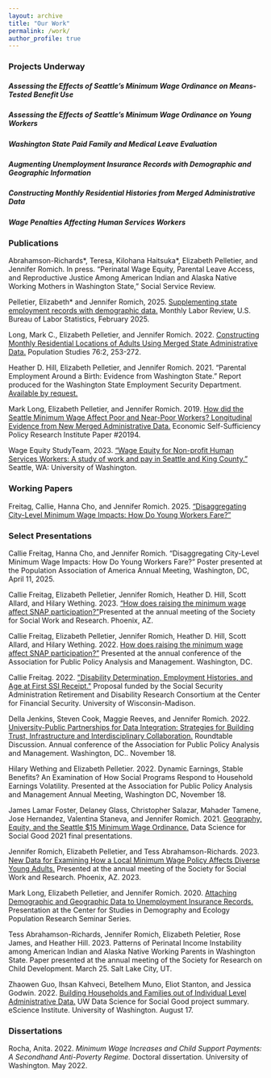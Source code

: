```yaml
---
layout: archive
title: "Our Work"
permalink: /work/
author_profile: true
---
```


### Projects Underway

##### Assessing the Effects of Seattle’s Minimum Wage Ordinance on Means-Tested Benefit Use

##### Assessing the Effects of Seattle’s Minimum Wage Ordinance on Young Workers

##### Washington State Paid Family and Medical Leave Evaluation

##### Augmenting Unemployment Insurance Records with Demographic and Geographic Information

##### Constructing Monthly Residential Histories from Merged Administrative Data

##### Wage Penalties Affecting Human Services Workers


### Publications

Abrahamson-Richards*, Teresa, Kilohana Haitsuka*, Elizabeth Pelletier, and Jennifer Romich. In press. “Perinatal Wage Equity, Parental Leave Access, and Reproductive Justice Among American Indian and Alaska Native Working Mothers in Washington State,” Social Service Review.

Pelletier, Elizabeth* and Jennifer Romich, 2025. [Supplementing state employment records with demographic data.](https://doi.org/10.21916/mlr.2025.2) Monthly Labor Review, U.S. Bureau of Labor Statistics, February 2025.

Long, Mark C., Elizabeth Pelletier, and Jennifer Romich. 2022. [Constructing Monthly Residential Locations of Adults Using Merged State Administrative Data.](https://www.tandfonline.com/doi/abs/10.1080/00324728.2022.2085776) Population Studies 76:2, 253-272.  
 
Heather D. Hill, Elizabeth Pelletier, and Jennifer Romich. 2021. “Parental Employment Around a Birth: Evidence from Washington State.” Report produced for the Washington State Employment Security Department. [Available by request.](hdhill@uw.edu)

Mark Long, Elizabeth Pelletier, and Jennifer Romich. 2019. [How did the Seattle Minimum Wage Affect Poor and Near-Poor Workers? Longitudinal Evidence from New Merged Administrative Data.](https://www.esspri.uci.edu/files/docs/working_papers/ESSPRI%20Working%20Paper%2020194%20Romich.pdf) Economic Self-Sufficiency Policy Research Institute Paper #20194.

Wage Equity StudyTeam, 2023. [“Wage Equity for Non-profit Human Services Workers: A study of work and pay in Seattle and King County.”](https://socialwork.uw.edu/wageequitystudy) Seattle, WA: University of Washington.

### Working Papers

Freitag, Callie, Hanna Cho, and Jennifer Romich. 2025. [“Disaggregating City-Level Minimum Wage Impacts: How Do Young Workers Fare?”](https://docs.google.com/viewer?url=https://files/Freitag_Cho_Romich_MinWage_YoungWorkers_PAA2025.pdf)


### Select Presentations

Callie Freitag, Hanna Cho, and Jennifer Romich. “Disaggregating City-Level Minimum Wage Impacts: How Do Young Workers Fare?” Poster presented at the Population Association of America Annual Meeting, Washington, DC, April 11, 2025.

Callie Freitag, Elizabeth Pelletier, Jennifer Romich, Heather D. Hill, Scott Allard, and Hilary Wething.  2023. [“How does raising the minimum wage affect SNAP participation?”](https://sswr.confex.com/sswr/2023/webprogram/Paper48872.html)Presented at the annual meeting of the Society for Social Work and Research. Phoenix, AZ. 

Callie Freitag, Elizabeth Pelletier, Jennifer Romich, Heather D. Hill, Scott Allard, and Hilary Wething. 2022. [How does raising the minimum wage affect SNAP participation?”](https://appam.confex.com/appam/2022/meetingapp.cgi/Paper/45696) Presented at the annual conference of the Association for Public Policy Analysis and Management. Washington, DC.

Callie Freitag. 2022.  ["Disability Determination, Employment Histories, and Age at First SSI Receipt."](https://cfsrdrc.wisc.edu/project/jsit22-01.)  Proposal funded by the Social Security Administration Retirement and Disability Research Consortium at the Center for Financial Security. University of Wisconsin-Madison.

Della Jenkins, Steven Cook, Maggie Reeves, and Jennifer Romich. 2022. [University-Public Partnerships for Data Integration: Strategies for Building Trust, Infrastructure and Interdisciplinary Collaboration.](https://appam.confex.com/appam/2022/meetingapp.cgi/Session/16594)  Roundtable Discussion. Annual conference of the Association for Public Policy Analysis and Management. Washington, DC.. November 18.

Hilary Wething and Elizabeth Pelletier. 2022. Dynamic Earnings, Stable Benefits?  An Examination of How Social Programs Respond to Household Earnings Volatility.  Presented at the Association for Public Policy Analysis and Management Annual Meeting, Washington DC, November 18.

James Lamar Foster, Delaney Glass, Christopher Salazar, Mahader Tamene, Jose Hernandez, Valentina Staneva, and Jennifer Romich. 2021. [Geography, Equity, and the Seattle $15 Minimum Wage Ordinance.](https://uwescience.github.io/MinWA/) Data Science for Social Good 2021 final presentations.

Jennifer Romich, Elizabeth Pelletier, and Tess Abrahamson-Richards. 2023.  [New Data for Examining How a Local Minimum Wage Policy Affects Diverse Young Adults.](https://sswr.confex.com/sswr/2023/webprogram/Paper50441.html)  Presented at the annual meeting of the Society for Social Work and Research. Phoenix, AZ. 2023.

Mark Long, Elizabeth Pelletier, and Jennifer Romich. 2020. [Attaching Demographic and Geographic Data to Unemployment Insurance Records.](https://www.youtube.com/watch?v=13GB6dzM4DA) Presentation at the Center for Studies in Demography and Ecology Population Research Seminar Series. 

Tess Abrahamson-Richards, Jennifer Romich, Elizabeth Peletier, Rose James, and Heather Hill. 2023.  Patterns of Perinatal Income Instability among American Indian and Alaska Native Working Parents in Washington State.  Paper presented at the annual meeting of the Society for Research on Child Development.  March 25.  Salt Lake City, UT.

Zhaowen Guo, Ihsan Kahveci, Betelhem Muno, Eliot Stanton, and Jessica Godwin. 2022. [Building Households and Families out of Individual Level Administrative Data.](https://www.youtube.com/watch?v=rA6cTfoOFlU&list=PLA6PlfxWZPLRpUxdZK6UI5AFIkC_WIrm9&index=27)  UW Data Science for Social Good project summary.  eScience Institute. University of Washington. August 17.

### Dissertations

Rocha, Anita. 2022. *Minimum Wage Increases and Child Support Payments: A Secondhand Anti-Poverty Regime.*  Doctoral dissertation.  University of Washington. May 2022.





